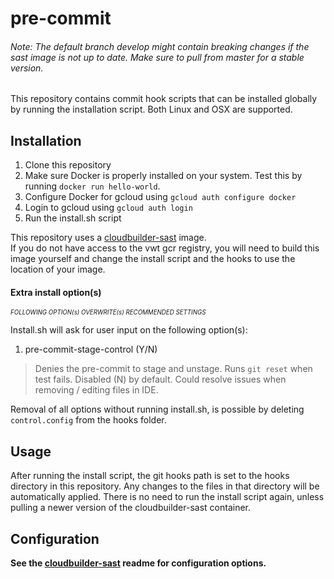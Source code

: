 # pre-commit

###### Note: The *default* branch develop might contain breaking changes if the sast image is not up to date. Make sure to pull from master for a stable version.
This repository contains commit hook scripts that can be installed globally by running the installation script.
Both Linux and OSX are supported.

## Installation
1. Clone this repository
2. Make sure Docker is properly installed on your system. Test this by running `docker run hello-world`.
3. Configure Docker for gcloud using `gcloud auth configure docker`
4. Login to gcloud using `gcloud auth login`
5. Run the install.sh script

This repository uses a [cloudbuilder-sast](https://github.com/vwt-digital/cloudbuilder-sast) image.  
If you do not have access to the vwt gcr registry, you will need to build this image yourself and change the install 
script and the hooks to use the location of your image.

#### Extra install option(s)
<sub><sup>*FOLLOWING OPTION(s) OVERWRITE(s) RECOMMENDED SETTINGS*</sub></sup>

Install.sh will ask for user input on the following option(s):

1. pre-commit-stage-control (Y/N)
> Denies the pre-commit to stage and unstage. Runs `git reset` when test fails. Disabled (N) by default. 
> Could resolve issues when removing / editing files in IDE.

Removal of all options without running install.sh, is possible by deleting `control.config` from the hooks folder.


## Usage 
After running the install script, the git hooks path is set to the hooks directory in this repository. Any changes to
the files in that directory will be automatically applied. There is no need to run the install script again, unless 
pulling a newer version of the cloudbuilder-sast container.
## Configuration
**See the [cloudbuilder-sast](https://github.com/vwt-digital/cloudbuilder-sast) readme for configuration options.**
